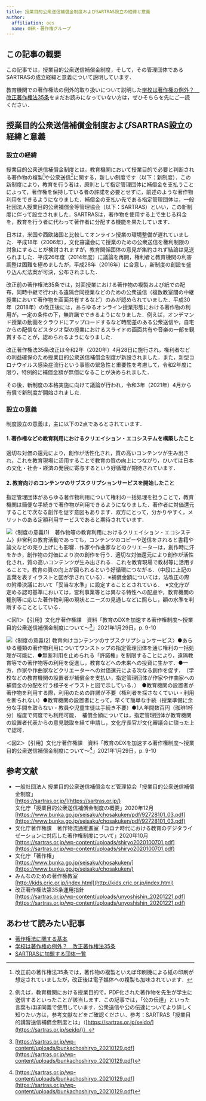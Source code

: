 ```yaml
---
title: 授業目的公衆送信補償金制度およびSARTRAS設立の経緯と意義
author:
  affiliation: oes
  name: OER・著作権グループ
---
```

## この記事の概要

この記事では，授業目的公衆送信補償金制度，そして，その管理団体であるSARTRASの成立経緯と意義について説明しています．

教育機関での著作権法の例外的取り扱いについて説明した[学校は著作権の例外？　改正著作権法35条](article35-and-educational-institutions)をまだお読みになっていない方は，ぜひそちらを先にご一読ください．

## 授業目的公衆送信補償金制度およびSARTRAS設立の経緯と意義

### 設立の経緯

授業目的公衆送信補償金制度とは，教育機関において授業目的で必要と判断される著作物の複製[^1]や公衆送信[^2]に関する，新しい制度です（以下：新制度）．この新制度により，教育を行う者は，原則として指定管理団体に補償金を支払うことによって，著作権を保持している者の許諾を必要とせずに，前述のような著作物利用をできるようになりました．補償金の支払い先である指定管理団体は，一般社団法人授業目的公衆補償金等管理協会（以下：SARTRAS）といい，この新制度に伴って設立されました．SARTRASは，著作物を使用する上で生じる料金を，教育を行う者に代わって著作者に分配する機能を果たしています．

日本は，米国や西欧諸国と比較してオンライン授業の環境整備が遅れていました．平成18年（2006年），文化審議会にて授業のための公衆送信を権利制限の対象にすることが検討されますが，教育関係団体の意見が集約されず結論は見送られました．平成26年度（2014年度）に議論を再開，権利者と教育機関の利害調整は困難を極めましたが，平成28年（2016年）に合意し，新制度の創設を盛り込んだ法案が可決，公布されました．

改正前の著作権法35条では，対面授業における著作物の複製および紙での配布，同時中継で行われる遠隔合同授業などのための公衆送信（複数教室間の中継授業において著作物を画面共有するなど）のみが認められていました．平成30年（2018年）の改正後には，あらゆるオンライン授業形態における著作物の利用が，一定の条件の下，無許諾でできるようになりました．例えば，オンデマンド授業の動画をクラウドにアップロードするなど時間差のある公衆送信や，自宅からの配信などスタジオ型の授業におけるスライドの画面共有や音楽の一部を観賞することが，認められるようになりました．

改正著作権法35条改正は令和2年（2020年）4月28日に施行され，権利者などの利益確保のため授業目的公衆送信補償金制度が新設されました．また，新型コロナウイルス感染症流行という事態の緊急性と重要性を考慮して，令和2年度に限り，特例的に補償金額が無償になることが決められました．

その後，新制度の本格実施に向けて議論が行われ，令和3年（2021年）4月から有償で新制度が開始されました．

### 設立の意義

制度設立の意義は，主に以下の2点であるとされています．

#### 1. 著作権などの教育利用におけるクリエイション・エコシステムを構築したこと

適切な対価の還元により，創作が活性化され，質の高いコンテンツが生み出され，これを教育現場に活用することで教育の質の向上につながり，ひいては日本の文化・社会・経済の発展に寄与するという好循環が期待されています．

#### 2. 教育向けのコンテンツのサブスクリプションサービスを開始したこと

指定管理団体があらゆる著作物利用について権利の一括処理を担うことで，教育機関は簡便な手続きで著作物が利用できるようになりました．著作者に対価還元することで次なる創作を促す意図もあります．双方にとって，分かりやすく，メリットのある定額利用サービスであると期待されています．

![〈制度の意義(1)　著作物等の教育利用におけるクリエイション・エコシステム〉非営利の教育活動であっても，コンテンツのコピーや送信をされると書籍や論文などの売り上げにも影響．作家や作曲家などのクリエーターは，創作時に汗をかき，創作物の対価により次の創作を行う．適切な対価還元により創作が活性化され，質の高いコンテンツが生み出される．これを教育現場で教材等に活用することで，教育の質の向上が図られるという好循環につながる．（中段に上記の言葉を表すイラストと図が示されている）．※補償金額については，法改正の際の附帯決議において「妥当な水準」に設定することとされている．　※文化庁が定める認可基準においては，営利事業等とは異なる特性への配慮や，教育機関の種別等に応じた著作物利用の現状とニーズの見通しなどに照らし，額の水準を判断することとしている．](img/sartras_importance_1.png)

＜図1＞【引用】文化庁著作権課　資料「教育のDXを加速する著作権制度～授業目的公衆送信補償金制度について～[^3]」2021年1月29日，p. 9-10

![〈制度の意義(2) 教育向けコンテンツのサブスクリプションサービス〉●あらゆる種類の著作物利用についてワンストップの指定管理団体を通じ権利の一括処理が可能に．●無断利用を止められる「許諾権」を制限することにより，遠隔教育等での著作物等の利用を促進し，教育などへの未来への投資に生かす．●一方，作家や作曲家などクリエーターへの対価還元による次なる創作を促す．　（学校などの教育機関の設置者が補償金を支払い，指定管理団体が作家や作曲家への補償金の分配を行う様子をイラストと図で示している．）　●教育機関の設置者が著作物を利用する際，利用のための許諾が不要（権利者を探さなくていい・利用を断られない）●教育機関の設置者にとって，早くて簡単な手続（授業準備に余分な手間を取らない・教員や児童生徒は手続き不要）●1人年間数百円（珈琲1杯分）程度で何度でも利用可能．　補償金額については，指定管理団体が教育機関の設置者代表からの意見聴取を経て申請し，文化庁長官が文化審議会に諮った上で認可．](img/sartras_importance_2.png)

＜図2＞【引用】文化庁著作権課　資料「教育のDXを加速する著作権制度～授業目的公衆送信補償金制度について～[^4]」2021年1月29日，p. 9-10

## 参考文献

* 一般社団法人 授業目的公衆送信補償金など管理協会「授業目的公衆送信補償金制度」<br>
  [https://sartras.or.jp/](https://sartras.or.jp/)<br>
  文化庁「授業目的公衆送信補償金制度の概要」2020年12月<br>
  [https://www.bunka.go.jp/seisaku/chosakuken/pdf/92728101_03.pdf](https://www.bunka.go.jp/seisaku/chosakuken/pdf/92728101_03.pdf)
* 文化庁著作権課　著作物流通推進室「コロナ時代における教育のデジタライゼーションに対応した著作権制度について」2020年10月<br>
  [https://sartras.or.jp/wp-content/uploads/shiryo2020100701.pdf](https://sartras.or.jp/wp-content/uploads/shiryo2020100701.pdf)
* 文化庁「著作権」<br>
  [https://www.bunka.go.jp/seisaku/chosakuken/](https://www.bunka.go.jp/seisaku/chosakuken/)
* みんなのための著作権教室<br>
  [http://kids.cric.or.jp/index.html](http://kids.cric.or.jp/index.html)
* 改正著作権法第35条運用指針<br>
  [https://sartras.or.jp/wp-content/uploads/unyoshishin_20201221.pdf](https://sartras.or.jp/wp-content/uploads/unyoshishin_20201221.pdf)

## あわせて読みたい記事

* [著作権法に関する基本](basic)
* [学校は著作権の例外？　改正著作権法35条](article35-and-educational-institutions)
* [SARTRASに加盟する団体一覧](sartras-member-organizations)

[^1]: 改正前の著作権法35条では，著作物の複製といえば印刷機による紙の印刷が想定されていましたが，改正後は電子媒体への複製も加味されています．
[^2]:例えば，教育機関における授業目的で，PDF化された著作物を先生が学生に送信するといったことが該当します．この記事では，「公の伝達」といった言葉もほぼ同義で使用しています．公衆送信や公の伝達についてより詳しく知りたい方は，参考文献などをご確認ください．参考：SARTRAS「授業目的講習送信補償金制度とは」（[https://sartras.or.jp/seido/](https://sartras.or.jp/seido/)）
[^3]:[https://sartras.or.jp/wp-content/uploads/bunkachoshiryo_20210129.pdf](https://sartras.or.jp/wp-content/uploads/bunkachoshiryo_20210129.pdf)
[^4]:[https://sartras.or.jp/wp-content/uploads/bunkachoshiryo_20210129.pdf](https://sartras.or.jp/wp-content/uploads/bunkachoshiryo_20210129.pdf)
